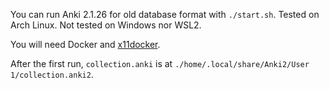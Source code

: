 You can run Anki 2.1.26 for old database format with `./start.sh`. Tested on Arch Linux. Not tested on Windows nor WSL2.

You will need Docker and [x11docker](https://github.com/mviereck/x11docker).

After the first run, `collection.anki` is at `./home/.local/share/Anki2/User 1/collection.anki2`.
